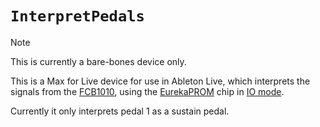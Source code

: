 # `InterpretPedals`

> [!NOTE]
> This is currently a bare-bones device only.

This is a Max for Live device for use in Ableton Live, which interprets the
signals from the [FCB1010](https://www.behringer.com/product.html?modelCode=0715-AAA#),
using the [EurekaPROM](https://www.eurekasound.com/eurekaprom) chip in
[IO mode](https://www.eurekasound.com/eurekaprom/io).

Currently it only interprets pedal 1 as a sustain pedal.

